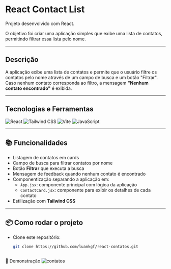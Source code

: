 #  React Contact List

Projeto desenvolvido com React.

O objetivo foi criar uma aplicação simples que exibe uma lista de contatos, permitindo filtrar essa lista pelo nome.

---

##  Descrição

A aplicação exibe uma lista de contatos e permite que o usuário filtre os contatos pelo nome através de um campo de busca e um botão "Filtrar".  
Caso nenhum contato corresponda ao filtro, a mensagem **"Nenhum contato encontrado"** é exibida.

---

##  Tecnologias e Ferramentas

![React](https://img.shields.io/badge/React-20232A?style=for-the-badge&logo=react&logoColor=61DAFB)
![Tailwind CSS](https://img.shields.io/badge/Tailwind_CSS-38B2AC?style=for-the-badge&logo=tailwind-css&logoColor=white)
![Vite](https://img.shields.io/badge/Vite-646CFF?style=for-the-badge&logo=vite&logoColor=FFD62E)
![JavaScript](https://img.shields.io/badge/JavaScript-F7DF1E?style=for-the-badge&logo=javascript&logoColor=black)

---

## 📚 Funcionalidades

- Listagem de contatos em cards
- Campo de busca para filtrar contatos por nome
- Botão **Filtrar** que executa a busca
- Mensagem de feedback quando nenhum contato é encontrado
- Componentização separando a aplicação em:
  - `App.jsx`: componente principal com lógica da aplicação
  - `ContactCard.jsx`: componente para exibir os detalhes de cada contato
- Estilização com **Tailwind CSS**

---

## 📦 Como rodar o projeto

- Clone este repositório:
   ```bash
   git clone https://github.com/luankgf/react-contatos.git


  
📸 Demonstração
![contatos](https://github.com/user-attachments/assets/b365a2db-76ae-4c21-b462-98e944700f97)


   
